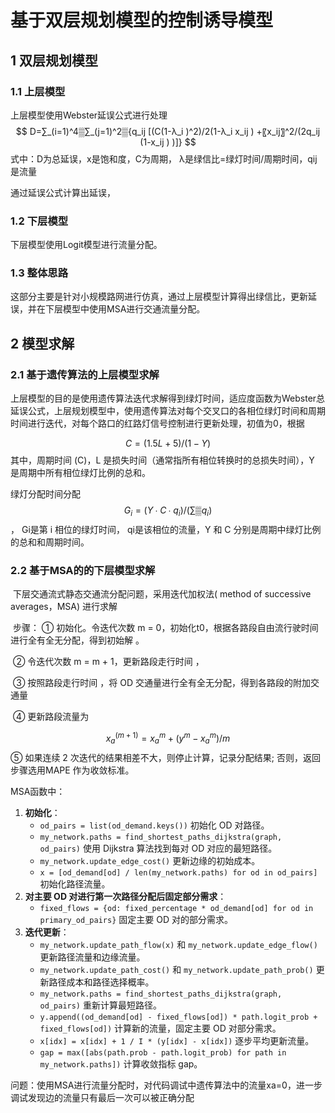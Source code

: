 # 基于双层规划模型的控制诱导模型

## 1 双层规划模型

### 1.1 上层模型

上层模型使用Webster延误公式进行处理
$$
D=∑_(i=1)^4▒∑_(j=1)^2▒{q_ij [(C(1-λ_i )^2)/2(1-λ_i x_ij ) +〖x_ij〗^2/(2q_ij (1-x_ij ) )]}
$$
式中：D为总延误，x是饱和度，C为周期， λ是绿信比=绿灯时间/周期时间，qij是流量

通过延误公式计算出延误，

### 1.2 下层模型

下层模型使用Logit模型进行流量分配。

### 1.3 整体思路

​          这部分主要是针对小规模路网进行仿真，通过上层模型计算得出绿信比，更新延误，并在下层模型中使用MSA进行交通流量分配。

## 2 模型求解

### 2.1 基于遗传算法的上层模型求解

​          上层模型的目的是使用遗传算法迭代求解得到绿灯时间，适应度函数为Webster总延误公式，上层规划模型中，使用遗传算法对每个交叉口的各相位绿灯时间和周期时间进行迭代，对每个路口的红路灯信号控制进行更新处理，初值为0，根据

$$
C=(1.5L+5)/(1-Y)
$$
其中，周期时间 (C)，L 是损失时间（通常指所有相位转换时的总损失时间），Y 是周期中所有相位绿灯比例的总和。

绿灯分配时间分配
$$
G_i=(Y∙C∙q_i)/(∑▒q_i )
$$
  ，  Gi是第 i 相位的绿灯时间，  qi是该相位的流量，Y 和 C 分别是周期中绿灯比例的总和和周期时间。



### 2.2 基于MSA的的下层模型求解

​          下层交通流式静态交通流分配问题，采用迭代加权法( method of successive averages，MSA) 进行求解

​          步骤： ①  初始化。令迭代次数 m = 0，初始化t0，根据各路段自由流行驶时间进行全有全无分配，得到初始解  。

​         ②   令迭代次数 m = m + 1，更新路段走行时间  ，

​         ③   按照路段走行时间  ，将 OD 交通量进行全有全无分配，得到各路段的附加交通量  

​         ④   更新路段流量为

 
$$
x_a^(m+1)=x_a^m+(y^m-x_a^m)/m
$$
​        ⑤  如果连续 2 次迭代的结果相差不大，则停止计算，记录分配结果; 否则，返回步骤选用MAPE 作为收敛标准。



MSA函数中：

1. **初始化**：
   - `od_pairs = list(od_demand.keys())` 初始化 OD 对路径。
   - `my_network.paths = find_shortest_paths_dijkstra(graph, od_pairs)` 使用 Dijkstra 算法找到每对 OD 对应的最短路径。
   - `my_network.update_edge_cost()` 更新边缘的初始成本。
   - `x = [od_demand[od] / len(my_network.paths) for od in od_pairs]` 初始化路径流量。
2. **对主要 OD 对进行第一次路径分配后固定部分需求**：
   - `fixed_flows = {od: fixed_percentage * od_demand[od] for od in primary_od_pairs}` 固定主要 OD 对的部分需求。
3. **迭代更新**：
   - `my_network.update_path_flow(x)` 和 `my_network.update_edge_flow()` 更新路径流量和边缘流量。
   - `my_network.update_path_cost()` 和 `my_network.update_path_prob()` 更新路径成本和路径选择概率。
   - `my_network.paths = find_shortest_paths_dijkstra(graph, od_pairs)` 重新计算最短路径。
   - `y.append((od_demand[od] - fixed_flows[od]) * path.logit_prob + fixed_flows[od])` 计算新的流量，固定主要 OD 对部分需求。
   - `x[idx] = x[idx] + 1 / I * (y[idx] - x[idx])` 逐步平均更新流量。
   - `gap = max([abs(path.prob - path.logit_prob) for path in my_network.paths])` 计算收敛指标 gap。

问题：使用MSA进行流量分配时，对代码调试中遗传算法中的流量xa=0，进一步调试发现边的流量只有最后一次可以被正确分配
